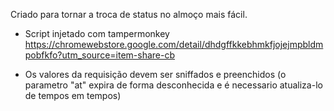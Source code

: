 Criado para tornar a troca de status no almoço mais fácil.

- Script injetado com tampermonkey
https://chromewebstore.google.com/detail/dhdgffkkebhmkfjojejmpbldmpobfkfo?utm_source=item-share-cb

- Os valores da requisição devem ser sniffados e preenchidos (o parametro "at" expira de forma desconhecida e é necessario atualiza-lo de tempos em tempos)

